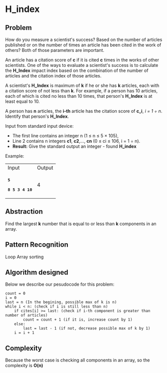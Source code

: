 # H_index

## Problem

How do you measure a scientist's success? Based on the number of articles published or on the number of times an article has been cited in the work of others? Both of those parameters are important.

An article has a citation score of **c** if it is cited **c** times in the works of other scientists. One of the ways to evaluate a scientist's success is to calculate the **H_Index** impact index based on the combination of the number of articles and the citation index of those articles.

A scientist's **H_Index** is maximum of **k** if he or she has **k** articles, each with a citation score of not less than **k**. For example, if a person has 10 articles, each of which is cited no less than 10 times, that person's **H_Index** is at least equal to 10.

A person has **n** articles, the **i-th** article has the citation score of **c_i**, *i = 1 ÷ n*. Identify that person's **H_Index**.

Input from standard input device:

- The first line contains an integer n (1 ≤ n ≤ 5 × 105),
- Line 2 contains n integers **c1**, **c2**,..., **cn** (0 ≤ ci ≤ 106, i = 1 ÷ n).
- **Result:** Give the standard output an integer - found **H_index**

Example:


<table>
<tbody>
<tr>
<td>Input</td>
<td>Output</td>
</tr>
<tr>
<td>
<p><tt><strong>5</strong></tt></p>
<p><tt><strong>8 5 3 4 10</strong></tt></p>
</td>
<td>4</td>
</tr>
</tbody>
</table>

## Abstraction

Find the largest **k** number that is equal to or less than **k** components in an array.

## Pattern Recognition

Loop
Array sorting

## Algorithm designed

Below we describe our pesudocode for this problem:

```
count = 0
i = 0 
last = n (In the begining, possible max of k is n)
while i < n: (check if i is still less than n)
    if cites[i] >= last: (check if i-th component is greater than number of articles)
        count = count + 1 (if it is, increase count by 1)
    else:
        last = last - 1 (if not, decrease possible max of k by 1)
    i = i + 1
```

## Complexity

Because the worst case is checking all components in an array, so the complexity is **O(n)**